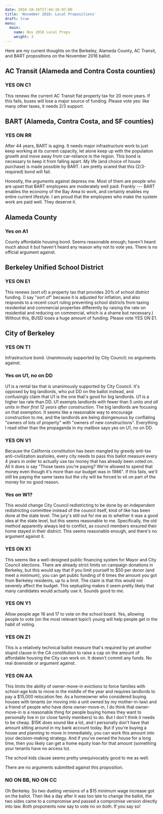 ```yaml
---
date: 2016-10-16T17:44:18-07:00
title: 'November 2016: Local Propositions'
draft: true
menu:
  main:
    name: Nov 2016 Local Props
    weight: 3
---
```


Here are my current thoughts on the Berkeley, Alameda County, AC Transit, and
BART propositions on the November 2016 ballot.

## AC Transit (Alameda and Contra Costa counties)

### YES ON C1

This renews the current AC Transit flat property tax for 20 more years. If this
fails, buses will lose a major source of funding.  Please vote yes: like many
other taxes, it needs 2/3 support.

## BART (Alameda, Contra Costa, and SF counties)

### YES ON RR

After 44 years, BART is aging.  It needs major infrastructure work to just keep
working at its current capacity, let alone keep up with the population growth
and move away from car-reliance in the region. This bond is necessary to keep it
from falling apart. My life (and choice of house purchase) is made possible by
BART. I am pretty scared that this (2/3-required) bond will fail.

Honestly, the arguments against depress me. Most of them are people who are
upset that BART employees are moderately well paid.  Frankly --- BART enables
the economy of the Bay Area to work, and certainly enables my entire current
lifestyle. I am proud that the employees who make the system work are paid
well. They deserve it.

## Alameda County
### Yes on A1

County affordable housing bond. Seems reasonable enough; haven't heard much
about it but haven't heard any reason why not to vote yes. There is no official
argument against.

## Berkeley Unified School District
### YES ON E1

This renews (sort of) a property tax that provides 20% of school district
funding.  (I say "sort of" because it is adjusted for inflation, and also
responds to a recent court ruling preventing school districts from taxing
residential and commercial properties differently by raising the rate on
residential and reducing on commercial, which is a shame but necessary.)
Without this, BUSD loses a huge amount of funding. Please vote YES ON E1.

## City of Berkeley

### YES ON T1

Infrastructure bond. Unanimously supported by City Council; no arguments
against.

### Yes on U1, no on DD

U1 is a rental tax that is unanimously supported by City Council. It's opposed
by big landlords, who put DD on the ballot instead, and confusingly claim that
U1 is the one that's good for big landlords. U1 is a higher tax rate than DD.
U1 exempts landlords with fewer than 5 units *and all units in their first 12
years after construction*.  The big landlords are focusing on that exemption.
It seems like a reasonable way to encourage construction to me, and the
landlords are being disingenuous by conflating "owners of lots of property" with
"owners of new constructions".  Everything I read other than the propaganda in
my mailbox says yes on U1, no on DD.

### YES ON V1

Because the California constitution has been mangled by greedy anti-tax
anti-civilization assholes, every city needs to pass this ballot measure every 4
years in order to actually use tax money that has already been voted on. All it
does is say "Those taxes you're paying?  We're allowed to spend that money even
though it's more than our budget was in 1986".  If this fails, we'll still be
paying the same taxes but the city will be forced to sit on part of the money
for no good reason.

### Yes on W1?

This would change City Council redistricting to be done by an independent
redistricting committee instead of the council itself, kind of like has been
done at the state level. The jury's still out for me as to whether it was a good
idea at the state level, but this seems reasonable to me. Specifically, the old
method apparently always led to conflict, as council members ensured their home
stayed in their district. This seems reasonable enough, and there's no argument
against it.

### YES ON X1

This seems like a well-designed public financing system for Mayor and City
Council elections. There are already strict limits on campaign donations in
Berkeley, but this would say that if you limit yourself to $50 per donor (and
meet a minimum), you can get public funding of 6 times the amount you got from
Berkeley residents, up to a limit. The claim is that this would not severely
affect the budget.  This septupling makes it seem pretty likely that many
candidates would actually use it. Sounds good to me.

### YES ON Y1

Allow people age 16 and 17 to vote on the school board. Yes, allowing people to
vote (on the most relevant topic!) young will help people get in the habit of
voting.

### YES ON Z1

This is a relatively technical ballot measure that's required by yet another
stupid clause in the CA constitution to raise a cap on the amount of affordable
housing the City can work on.  It doesn't commit any funds.  No real downside or
argument against.

### YES ON AA

This limits the ability of owner-move-in evictions to force families with
school-age kids to move in the middle of the year and requires landlords to pay
a $15,000 relocation fee.  As a homeowner who considered buying houses with
tenants (or moving into a unit owned by my mother-in-law) and a friend of people
who have done owner-move-in, I do think that owner-move-in is a reasonable thing
for people buying homes they want to personally live in (or close family
members) to do. But I don't think it needs to be cheap.  $15K does sound like a
lot, and I personally don't have that amount sitting around in my bank account
today. But if you're buying a house and planning to move in immediately, you can
work this amount into your decision-making strategy. And if you've owned the
house for a long time, then you likely can get a home equity loan for that
amount (something your tenants have no access to).

The school kids clause seems pretty unequivocably good to me as well.

There are no arguments submitted against this proposition.

### NO ON BB, NO ON CC

Oh Berkeley. So two dueling versions of a $15 minimum wage increase got on the
ballot. Then like a day after it was too late to change the ballot, the two
sides came to a compromise and passed a compromise version directly into law.
Both proponents now say to vote no on both.  If you say so!
